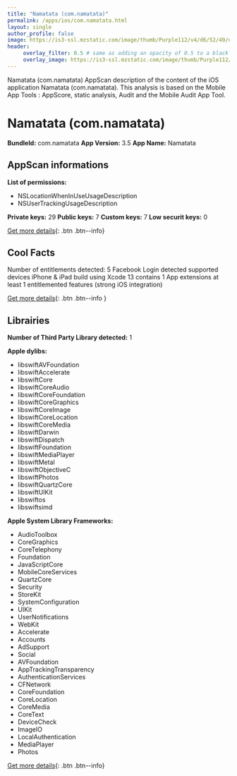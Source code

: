 ```yaml
---
title: "Namatata (com.namatata)"
permalink: /apps/ios/com.namatata.html
layout: single
author_profile: false
image: https://is3-ssl.mzstatic.com/image/thumb/Purple112/v4/d6/52/49/d65249af-c287-62b5-8529-b2012efbb4ab/AppIcon-0-0-1x_U007emarketing-0-0-0-7-0-0-sRGB-0-0-0-GLES2_U002c0-512MB-85-220-0-0.png/512x512bb.jpg
header: 
     overlay_filter: 0.5 # same as adding an opacity of 0.5 to a black background
     overlay_image: https://is3-ssl.mzstatic.com/image/thumb/Purple112/v4/d6/52/49/d65249af-c287-62b5-8529-b2012efbb4ab/AppIcon-0-0-1x_U007emarketing-0-0-0-7-0-0-sRGB-0-0-0-GLES2_U002c0-512MB-85-220-0-0.png/512x512bb.jpg
---
```

Namatata (com.namatata) AppScan description of the content of the iOS application Namatata (com.namatata). This analysis is based on the Mobile App Tools : AppScore, static analysis, Audit and the Mobile Audit App Tool.

# Namatata (com.namatata)

**BundleId:** com.namatata
**App Version:** 3.5
**App Name:** Namatata


## AppScan informations 

**List of permissions:** 
- NSLocationWhenInUseUsageDescription
- NSUserTrackingUsageDescription
  
  
**Private keys:** 29
**Public keys:** 7
**Custom keys:** 7
**Low securit keys:** 0
  
[Get more details](/pricing.html){: .btn .btn--info}

## Cool Facts

Number of entitlements detected: 5
Facebook Login detected
supported devices iPhone & iPad
build using Xcode 13
contains 1 App extensions
at least 1 entitlemented features (strong iOS integration)
  
[Get more details](/pricing.html){: .btn .btn--info }

## Librairies 
**Number of Third Party Library detected:** 1


**Apple dylibs:**
- libswiftAVFoundation
- libswiftAccelerate
- libswiftCore
- libswiftCoreAudio
- libswiftCoreFoundation
- libswiftCoreGraphics
- libswiftCoreImage
- libswiftCoreLocation
- libswiftCoreMedia
- libswiftDarwin
- libswiftDispatch
- libswiftFoundation
- libswiftMediaPlayer
- libswiftMetal
- libswiftObjectiveC
- libswiftPhotos
- libswiftQuartzCore
- libswiftUIKit
- libswiftos
- libswiftsimd


**Apple System Library Frameworks:**
- AudioToolbox
- CoreGraphics
- CoreTelephony
- Foundation
- JavaScriptCore
- MobileCoreServices
- QuartzCore
- Security
- StoreKit
- SystemConfiguration
- UIKit
- UserNotifications
- WebKit
- Accelerate
- Accounts
- AdSupport
- Social
- AVFoundation
- AppTrackingTransparency
- AuthenticationServices
- CFNetwork
- CoreFoundation
- CoreLocation
- CoreMedia
- CoreText
- DeviceCheck
- ImageIO
- LocalAuthentication
- MediaPlayer
- Photos


  
[Get more details](/pricing.html){: .btn .btn--info}

